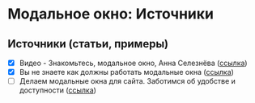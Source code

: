 # Модальное окно: Источники

## Источники (статьи, примеры)
- [x] Видео - Знакомьтесь, модальное окно, Анна Селезнёва ([ссылка](https://youtu.be/s6PI8pKQxgo))
- [x] Вы не знаете как должны работать модальные окна ([ссылка](https://habr.com/ru/post/521422/))
- [ ] Делаем модальные окна для сайта. Заботимся об удобстве и доступности ([ссылка](https://habr.com/ru/post/519662/))